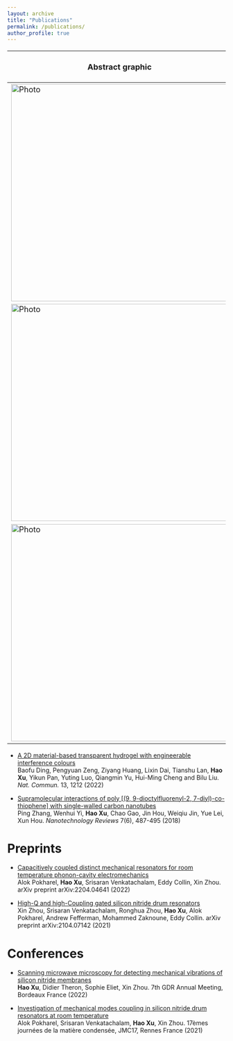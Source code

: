 ```yaml
---
layout: archive
title: "Publications"
permalink: /publications/
author_profile: true
---
```

<style scoped>
  table {
  font-size: 18px;
  }
</style>
Abstract graphic | Selected publication journals 
--- | --- 
  <img src="https://haoxsia.github.io/images/publication/nl_2022_v1.png?raw=true" alt="Photo" style="width: 500px;"/> | [Capacitively coupled distinct mechanical resonators for room temperature phonon-cavity electromechanics](https://pubs.acs.org/doi/10.1021/acs.nanolett.2c01848)<br/> Alok Pokharel, **Hao Xu**, Srisaran Venkatachalam, Eddy Collin, Xin Zhou. *Nano Letters* 22 (18), 7351-7357 (2022)
<img src="https://haoxsia.github.io/images/publication/nnano_2022_v1.png?raw=true" alt="Photo" style="width: 500px;"/> | [Magnetically tunable and stable deep-ultraviolet birefringent optics using two-dimensional hexagonal boron nitride](https://www.nature.com/articles/s41565-022-01186-1)<br/> **Hao Xu**, Baofu Ding, Youan Xu, Ziyang Huang, Dahai Wei, Shaohua Chen, Tianshu Lan, Yikun Pan, Hui-Ming Cheng and Bilu Liu. *Nature Nanotechnology* 17, 1091–1096 (2022)
<img src="https://haoxsia.github.io/images/publication/nl_2021_v1.png?raw=true" alt="Photo" style="width: 500px;"/> | [High-Q silicon nitride drum resonators strongly coupled to gates](https://pubs.acs.org/doi/10.1021/acs.nanolett.1c01477) <br/> Xin Zhou, Srisaran Venkatachalam, Ronghua Zhou, **Hao Xu**, Alok Pokharel, Andrew Fefferman, Mohammed Zaknoune, Eddy Collin. *Nano Letters* 21(13), 5738-5744 (2021)

* [A 2D material-based transparent hydrogel with engineerable interference colours](https://www.nature.com/articles/s41467-021-26587-z)\
Baofu Ding, Pengyuan Zeng, Ziyang Huang, Lixin Dai, Tianshu Lan, **Hao Xu**, Yikun Pan, Yuting Luo, Qiangmin Yu, Hui-Ming Cheng and Bilu Liu. *Nat. Commun.* 13, 1212 (2022)

* [Supramolecular interactions of poly [(9, 9-dioctylfluorenyl-2, 7-diyl)-co-thiophene] with
single-walled carbon nanotubes](https://www.degruyter.com/document/doi/10.1515/ntrev-2018-0041/html)<br/> Ping Zhang, Wenhui Yi, **Hao Xu**, Chao Gao, Jin Hou, Weiqiu Jin, Yue Lei, Xun Hou. *Nanotechnology Reviews* 7(6), 487-495 (2018)

# Preprints

* [Capacitively coupled distinct mechanical resonators for room temperature phonon-cavity electromechanics](https://arxiv.org/abs/2204.04641)\
Alok Pokharel, **Hao Xu**, Srisaran Venkatachalam, Eddy Collin, Xin Zhou. arXiv preprint arXiv:2204.04641 (2022)

* [High-Q and high-Coupling gated silicon nitride drum resonators](https://arxiv.org/abs/2104.07142v1)\
Xin Zhou, Srisaran Venkatachalam, Ronghua Zhou, **Hao Xu**, Alok Pokharel, Andrew Fefferman, Mohammed Zaknoune, Eddy Collin. arXiv preprint arXiv:2104.07142 (2021)

# Conferences

* [Scanning microwave microscopy for detecting mechanical vibrations of silicon nitride membranes](https://mecaqcolloq2022.sciencesconf.org/program)\
**Hao Xu**, Didier Theron, Sophie Eliet, Xin Zhou. 7th GDR Annual Meeting, Bordeaux France (2022)

* [Investigation of mechanical modes coupling in silicon nitride drum resonators at room temperature](https://jmc17.sciencesconf.org/357745/document)\
Alok Pokharel, Srisaran Venkatachalam, **Hao Xu**, Xin Zhou. 17èmes journées de la matière condensée, JMC17, Rennes France (2021)

